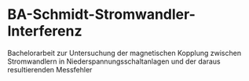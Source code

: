 # BA-Schmidt-Stromwandler-Interferenz
Bachelorarbeit zur Untersuchung der magnetischen Kopplung zwischen Stromwandlern in Niederspannungsschaltanlagen und der daraus resultierenden Messfehler
